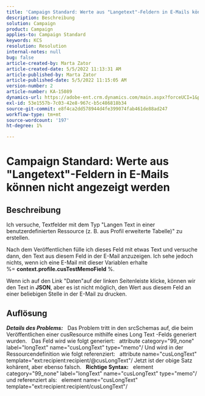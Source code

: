 ```yaml
---
title: 'Campaign Standard: Werte aus "Langetext"-Feldern in E-Mails können nicht angezeigt werden'
description: Beschreibung
solution: Campaign
product: Campaign
applies-to: Campaign Standard
keywords: KCS
resolution: Resolution
internal-notes: null
bug: false
article-created-by: Marta Zator
article-created-date: 5/5/2022 11:13:31 AM
article-published-by: Marta Zator
article-published-date: 5/5/2022 11:15:05 AM
version-number: 2
article-number: KA-15089
dynamics-url: https://adobe-ent.crm.dynamics.com/main.aspx?forceUCI=1&pagetype=entityrecord&etn=knowledgearticle&id=b6827162-64cc-ec11-a7b5-6045bd00dbbc
exl-id: 53e1557b-7c03-42e8-967c-b5c486818b34
source-git-commit: e8f4ca2dd578944d4fe399074fab461de88ad247
workflow-type: tm+mt
source-wordcount: '197'
ht-degree: 1%

---
```


# Campaign Standard: Werte aus &quot;Langetext&quot;-Feldern in E-Mails können nicht angezeigt werden

## Beschreibung


Ich versuche, Textfelder mit dem Typ &quot;Langen Text in einer benutzerdefinierten Ressource (z. B. aus Profil erweiterte Tabelle)&quot; zu erstellen.

Nach dem Veröffentlichen fülle ich dieses Feld mit etwas Text und versuche dann, den Text aus diesem Feld in der E-Mail anzuzeigen. Ich sehe jedoch nichts, wenn ich eine E-Mail mit dieser Variablen erhalte %= <b>context.profile.cusTestMemoField</b> %.

Wenn ich auf den Link &quot;Daten&quot;auf der linken Seitenleiste klicke, können wir den Text in <b>JSON</b>, aber es ist nicht möglich, den Wert aus diesem Feld an einer beliebigen Stelle in der E-Mail zu drucken.


## Auflösung


<b>*Details des Problems:</b>*
 
Das Problem tritt in den srcSchemas auf, die beim Veröffentlichen einer cusResource mithilfe eines Long Text -Felds generiert wurden.
 
Das Feld wird wie folgt generiert:   attribute category=&quot;99_none&quot; label=&quot;longText&quot; name=&quot;cusLongText&quot; type=&quot;memo&quot;/ Und wird in der Ressourcendefinition wie folgt referenziert:   attribute name=&quot;cusLongText&quot; template=&quot;ext:recipient:recipient/@cusLongText&quot;/ Jetzt ist der obige Satz kohärent, aber ebenso falsch.
 
<b>Richtige Syntax:</b>
 
element category=&quot;99_none&quot; label=&quot;longText&quot; name=&quot;cusLongText&quot; type=&quot;memo&quot;/ und referenziert als:   element name=&quot;cusLongText&quot; template=&quot;ext:recipient:recipient/cusLongText&quot;/
